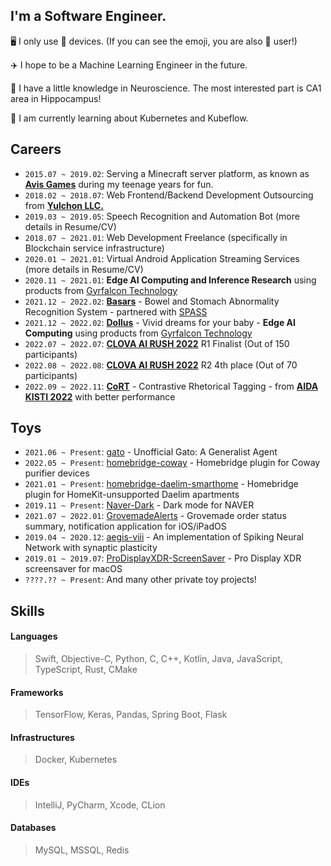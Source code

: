 ## I'm a Software Engineer.

🖥 I only use  devices. (If you can see the emoji, you are also  user!)

✈️ I hope to be a Machine Learning Engineer in the future.

🧠 I have a little knowledge in Neuroscience. The most interested part is CA1 area in Hippocampus!

📖 I am currently learning about Kubernetes and Kubeflow.

## Careers
- `2015.07 ~ 2019.02`: Serving a Minecraft server platform, as known as [**Avis Games**](https://namu.wiki/w/아르카%20네트워크/아비스%20게임즈) during my teenage years for fun.
- `2018.02 ~ 2018.07`: Web Frontend/Backend Development Outsourcing from [**Yulchon LLC.**](http://yulchon.com)
- `2019.03 ~ 2019.05`: Speech Recognition and Automation Bot (more details in Resume/CV)
- `2018.07 ~ 2021.01`: Web Development Freelance (specifically in Blockchain service infrastructure)
- `2020.01 ~ 2021.01`: Virtual Android Application Streaming Services (more details in Resume/CV)
- `2020.11 ~ 2021.01`: **Edge AI Computing and Inference Research** using products from [Gyrfalcon Technology](https://www.gyrfalcontech.ai)
- `2021.12 ~ 2022.02`: [**Basars**](https://github.com/Basars) - Bowel and Stomach Abnormality Recognition System - partnered with [SPASS](https://www.spass.ai)
- `2021.12 ~ 2022.02`: [**Dollus**](https://github.com/TeamDollus) - Vivid dreams for your baby - **Edge AI Computing** using products from [Gyrfalcon Technology](https://www.gyrfalcontech.ai)
- `2022.07 ~ 2022.07`: [**CLOVA AI RUSH 2022**](https://campaign.naver.com/clova_airush/) R1 Finalist (Out of 150 participants)
- `2022.08 ~ 2022.08`: [**CLOVA AI RUSH 2022**](https://campaign.naver.com/clova_airush/) R2 4th place (Out of 70 participants)
- `2022.09 ~ 2022.11`: [**CoRT**](https://github.com/OrigamiDream/CoRT) - Contrastive Rhetorical Tagging - from [**AIDA KISTI 2022**](https://aida.kisti.re.kr/contest/main/main.do) with better performance

## Toys
- `2021.06 ~ Present`: [gato](https://github.com/OrigamiDream/gato) - Unofficial Gato: A Generalist Agent
- `2022.05 ~ Present`: [homebridge-coway](https://github.com/OrigamiDream/homebridge-coway) - Homebridge plugin for Coway purifier devices
- `2021.01 ~ Present`: [homebridge-daelim-smarthome](https://github.com/OrigamiDream/homebridge-daelim-smarthome) - Homebridge plugin for HomeKit-unsupported Daelim apartments
- `2019.11 ~ Present`: [Naver-Dark](https://github.com/DarkenPages/Naver-Dark) - Dark mode for NAVER
- `2021.07 ~ 2022.01`: [GrovemadeAlerts](https://github.com/OrigamiDream/GrovemadeAlerts) - Grovemade order status summary, notification application for iOS/iPadOS
- `2019.04 ~ 2020.12`: [aegis-viii](https://github.com/OrigamiDream/aegis-viii) - An implementation of Spiking Neural Network with synaptic plasticity
- `2019.01 ~ 2019.07`: [ProDisplayXDR-ScreenSaver](https://github.com/OrigamiDream/ProDisplayXDR-ScreenSaver) - Pro Display XDR screensaver for macOS
- `????.?? ~ Present`: And many other private toy projects!

## Skills

#### Languages
> Swift, Objective-C, Python, C, C++, Kotlin, Java, JavaScript, TypeScript, Rust, CMake

#### Frameworks
> TensorFlow, Keras, Pandas, Spring Boot, Flask

#### Infrastructures
> Docker, Kubernetes

#### IDEs
> IntelliJ, PyCharm, Xcode, CLion

#### Databases
> MySQL, MSSQL, Redis


<!-- ## Hi, I am a Swift / Objective-C Software Engineer

I really love Dark, and eventually I will make whole world dark! 😝
<br>
<br>

[![](https://visitor-badge-reloaded.herokuapp.com/badge?page_id=OrigamiDream&style=for-the-badge&color=55acb7&logo=Github)](https://github.com/OrigamiDream)
[![](https://img.shields.io/badge/GitHub-100000?style=for-the-badge&logo=github&logoColor=white)](https://github.com/OrigamiDream)

### Technologies I can do or use
![](https://img.shields.io/badge/Swift-FA7343?style=for-the-badge&logo=swift&logoColor=white)
![](https://img.shields.io/badge/C%2B%2B-00599C?style=for-the-badge&logo=c%2B%2B&logoColor=white)
![](https://img.shields.io/badge/C-00599C?style=for-the-badge&logo=c&logoColor=white)
![](https://img.shields.io/badge/Kotlin-0095D5?&style=for-the-badge&logo=kotlin&logoColor=white)
![](https://img.shields.io/badge/Java-ED8B00?style=for-the-badge&logo=java&logoColor=white)
![](https://img.shields.io/badge/JavaScript-F7DF1E?style=for-the-badge&logo=javascript&logoColor=black)
![](https://img.shields.io/badge/Python-3776AB?style=for-the-badge&logo=python&logoColor=white)
![](https://img.shields.io/badge/Rust-000000?style=for-the-badge&logo=rust&logoColor=white)
![](https://img.shields.io/badge/CMake-064F8C?style=for-the-badge&logo=cmake&logoColor=white)
![](https://img.shields.io/badge/TensorFlow-FF6F00?style=for-the-badge&logo=TensorFlow&logoColor=white)
![](https://img.shields.io/badge/Keras-D00000?style=for-the-badge&logo=Keras&logoColor=white)
![](https://img.shields.io/badge/pandas-%23150458.svg?style=for-the-badge&logo=pandas&logoColor=white)
![](https://img.shields.io/badge/MySQL-00000F?style=for-the-badge&logo=mysql&logoColor=white)
![](https://img.shields.io/badge/Microsoft%20SQL%20Sever-CC2927?style=for-the-badge&logo=microsoft%20sql%20server&logoColor=white)
![](https://img.shields.io/badge/MariaDB-003545?style=for-the-badge&logo=mariadb&logoColor=white)
![](https://img.shields.io/badge/redis-%23DD0031.svg?&style=for-the-badge&logo=redis&logoColor=white)
![](https://img.shields.io/badge/React_Native-20232A?style=for-the-badge&logo=react&logoColor=61DAFB)
![](https://img.shields.io/badge/Node.js-43853D?style=for-the-badge&logo=node-dot-js&logoColor=white)
![](https://img.shields.io/badge/npm-CB3837?style=for-the-badge&logo=npm&logoColor=white)
![](https://img.shields.io/badge/Bootstrap-563D7C?style=for-the-badge&logo=bootstrap&logoColor=white)
![](https://img.shields.io/badge/Spring-6DB33F?style=for-the-badge&logo=spring&logoColor=white)
![](https://img.shields.io/badge/Git-F05032?style=for-the-badge&logo=git&logoColor=white)
![](https://img.shields.io/badge/iOS-000000?style=for-the-badge&logo=ios&logoColor=white)
![](https://img.shields.io/badge/Linux-FCC624?style=for-the-badge&logo=linux&logoColor=black) <img src="https://img.shields.io/badge/Xcode-007ACC?style=for-the-badge&logo=Xcode&logoColor=white" /> <img src="https://img.shields.io/badge/CLion-000000?style=for-the-badge&logo=clion&logoColor=white" /> <img src="https://img.shields.io/badge/IntelliJIDEA-000000.svg?style=for-the-badge&logo=intellij-idea&logoColor=white" />

### Top Languages Used
[![](https://github-readme-stats.vercel.app/api/top-langs/?username=OrigamiDream&hide=Java&layout=compact&theme=dark&langs_count=10)](https://github.com/OrigamiDream?tab=repositories)
-->

<!--
### Stats
[![](https://github-readme-stats.vercel.app/api?username=OrigamiDream&count_private=true&show_icons=true&theme=dark)](https://github.com/OrigamiDream?tab=repositories)
-->

<!--
### Repositories
[![](https://github-readme-stats.vercel.app/api/pin/?username=DarkenPages&repo=Naver-Dark&theme=dark)](https://github.com/DarkenPages/Naver-Dark)
[![](https://github-readme-stats.vercel.app/api/pin/?username=OrigamiDream&repo=Matchmaking&theme=dark)](https://github.com/OrigamiDream/Matchmaking)
-->
